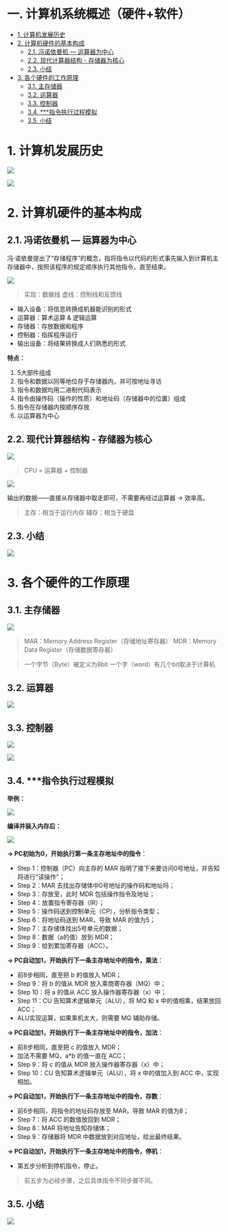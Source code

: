 # 一. 计算机系统概述（硬件+软件） <!-- omit from toc -->

- [1. 计算机发展历史](#1-计算机发展历史)
- [2. 计算机硬件的基本构成](#2-计算机硬件的基本构成)
  - [2.1. 冯诺依曼机 — 运算器为中心](#21-冯诺依曼机--运算器为中心)
  - [2.2. 现代计算器结构 - 存储器为核心](#22-现代计算器结构---存储器为核心)
  - [2.3. 小结](#23-小结)
- [3. 各个硬件的工作原理](#3-各个硬件的工作原理)
  - [3.1. 主存储器](#31-主存储器)
  - [3.2. 运算器](#32-运算器)
  - [3.3. 控制器](#33-控制器)
  - [3.4. \*\*\*指令执行过程模拟](#34-指令执行过程模拟)
  - [3.5. 小结](#35-小结)

# 1. 计算机发展历史

![](assets/2023-12-10-15-06-45.png)

![](assets/2023-12-10-15-05-56.png)

# 2. 计算机硬件的基本构成

## 2.1. 冯诺依曼机 — 运算器为中心

冯·诺依曼提出了“存储程序”的概念，指将指令以代码的形式事先输入到计算机主存储器中，按照该程序的规定顺序执行其他指令，直至结束。

![](assets/2023-12-10-15-15-34.png)

> 实现：数据线
> 虚线：控制线和反馈线

- 输入设备：将信息转换成机器能识别的形式
- 运算器：算术运算 & 逻辑运算
- 存储器：存放数据和程序
- 控制器：指挥程序运行
- 输出设备：将结果转换成人们熟悉的形式

**特点：**
1. 5大部件组成
2. 指令和数据以同等地位存于存储器内，并可按地址寻访
3. 指令和数据均用二进制代码表示
4. 指令由操作码（操作的性质）和地址码（存储器中的位置）组成
5. 指令在存储器内按顺序存放
6. 以运算器为中心

## 2.2. 现代计算器结构 - 存储器为核心

![](assets/2023-12-10-15-16-29.png)

> CPU = 运算器 + 控制器

![](assets/2023-12-10-15-21-21.png)

输出的数据——直接从存储器中取走即可，不需要再经过运算器 -> 效率高。

> 主存：相当于运行内存
> 辅存：相当于硬盘

## 2.3. 小结

![](assets/2023-12-10-15-24-08.png)

# 3. 各个硬件的工作原理

## 3.1. 主存储器

![](assets/2023-12-10-15-29-53.png)

> MAR：Memory Address Register（存储地址寄存器）
> MDR：Memory Data Register（存储数据寄存器）

> 一个字节（Byte）被定义为8bit
> 一个字（word）有几个bit取决于计算机

## 3.2. 运算器

![](assets/2023-12-10-15-31-58.png)


## 3.3. 控制器

![](assets/2023-12-10-15-34-54.png)

![](assets/2023-12-10-15-35-07.png)


## 3.4. \*\*\*指令执行过程模拟

**举例：**

![](assets/2023-12-10-15-37-33.png)

**编译并装入内存后：**

![](assets/2023-12-10-15-41-45.png)

**-> PC初始为0，开始执行第一条主存地址中的指令**：

- Step 1：控制器（PC）向主存的 MAR 指明了接下来要访问0号地址，并告知将进行“读操作”；
- Step 2：MAR 去找出存储体中0号地址的操作码和地址吗；
- Step 3：存放至，此时 MDR 包括操作指令及地址；
- Step 4：放置指令寄存器（IR）；
- Step 5：操作码送到控制单元（CP），分析指令类型；
- Step 6：将地址码送到 MAR，导致 MAR 的值为5；
- Step 7：主存储体找出5号单元的数据；
- Step 8：数据（a的值）放到 MDR；
- Step 9：给到累加寄存器（ACC）。

**-> PC自动加1，开始执行下一条主存地址中的指令，乘法**：

- 前8步相同，直至把 b 的值放入 MDR；
- Step 9：将 b 的值从 MDR 放入乘商寄存器（MQ）中；
- Step 10：将 a 的值从 ACC 放入操作器寄存器（x）中；
- Step 11：CU 告知算术逻辑单元（ALU），将 MQ 和 x 中的值相乘，结果放回 ACC；
- ALU实现运算，如果乘机太大，则需要 MQ 辅助存储。

**-> PC自动加1，开始执行下一条主存地址中的指令，加法**：

- 前8步相同，直至把 c 的值放入 MDR；
- 加法不需要 MQ，a*b 的值一直在 ACC；
- Step 9：将 c 的值从 MDR 放入操作器寄存器（x）中；
- Step 10：CU 告知算术逻辑单元（ALU），将 x 中的值加入到 ACC 中，实现相加。

**-> PC自动加1，开始执行下一条主存地址中的指令，存数**：

- 前6步相同，将指令的地址码存放至 MAR，导致 MAR 的值为8；
- Step 7：将 ACC 的数值放回到 MDR；
- Step 8：MAR 将地址告知存储体；
- Step 9：存储器将 MDR 中数据放到对应地址，给出最终结果。

**-> PC自动加1，开始执行下一条主存地址中的指令，停机**：

- 第五步分析到停机指令，停止。


> 前五步为必经步骤，之后具体指令不同步骤不同。


## 3.5. 小结

![](assets/2023-12-10-16-19-54.png)